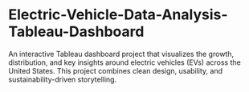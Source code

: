 # Electric-Vehicle-Data-Analysis-Tableau-Dashboard
An interactive Tableau dashboard project that visualizes the growth, distribution, and key insights around electric vehicles (EVs) across the United States. This project combines clean design, usability, and sustainability-driven storytelling.
